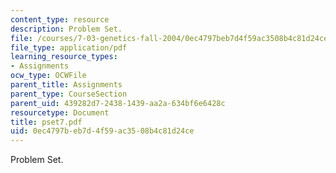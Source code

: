 ```yaml
---
content_type: resource
description: Problem Set.
file: /courses/7-03-genetics-fall-2004/0ec4797beb7d4f59ac3508b4c81d24ce_pset7.pdf
file_type: application/pdf
learning_resource_types:
- Assignments
ocw_type: OCWFile
parent_title: Assignments
parent_type: CourseSection
parent_uid: 439282d7-2438-1439-aa2a-634bf6e6428c
resourcetype: Document
title: pset7.pdf
uid: 0ec4797b-eb7d-4f59-ac35-08b4c81d24ce
---
```

Problem Set.

